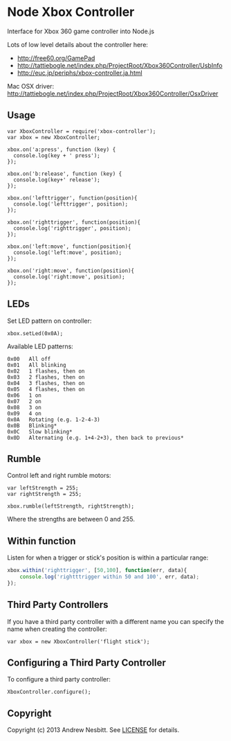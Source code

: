 # Node Xbox Controller

Interface for Xbox 360 game controller into Node.js

Lots of low level details about the controller here:
* http://free60.org/GamePad
* http://tattiebogle.net/index.php/ProjectRoot/Xbox360Controller/UsbInfo
* http://euc.jp/periphs/xbox-controller.ja.html

Mac OSX driver: http://tattiebogle.net/index.php/ProjectRoot/Xbox360Controller/OsxDriver

## Usage

    var XboxController = require('xbox-controller');
    var xbox = new XboxController;

    xbox.on('a:press', function (key) {
      console.log(key + ' press');
    });

    xbox.on('b:release', function (key) {
      console.log(key+' release');
    });

    xbox.on('lefttrigger', function(position){
      console.log('lefttrigger', position);
    });

    xbox.on('righttrigger', function(position){
      console.log('righttrigger', position);
    });

    xbox.on('left:move', function(position){
      console.log('left:move', position);
    });

    xbox.on('right:move', function(position){
      console.log('right:move', position);
    });

## LEDs

Set LED pattern on controller:

    xbox.setLed(0x0A);

Available LED patterns:

    0x00   All off
    0x01   All blinking
    0x02   1 flashes, then on
    0x03   2 flashes, then on
    0x04   3 flashes, then on
    0x05   4 flashes, then on
    0x06   1 on
    0x07   2 on
    0x08   3 on
    0x09   4 on
    0x0A   Rotating (e.g. 1-2-4-3)
    0x0B   Blinking*
    0x0C   Slow blinking*
    0x0D   Alternating (e.g. 1+4-2+3), then back to previous*

## Rumble

Control left and right rumble motors:

    var leftStrength = 255;
    var rightStrength = 255;

    xbox.rumble(leftStrength, rightStrength);

Where the strengths are between 0 and 255.

## Within function

Listen for when a trigger or stick's position is within a particular range:

```javascript
xbox.within('righttrigger', [50,100], function(err, data){
	console.log('rightttrigger within 50 and 100', err, data);
});
```

## Third Party Controllers

If you have a third party controller with a different name you can specify the name when creating the controller:

    var xbox = new XboxController('flight stick');

## Configuring a Third Party Controller

To configure a third party controller:

    XboxController.configure();

## Copyright

Copyright (c) 2013 Andrew Nesbitt. See [LICENSE](https://github.com/andrew/node-xbox-controller/blob/master/LICENSE) for details.
